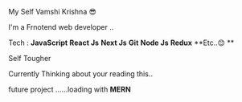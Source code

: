 
My Self  Vamshi Krishna 😎

I'm a Frnotend web developer ..

Tech : **JavaScript** **React Js** **Next Js** **Git** **Node Js** **Redux** **Etc..😊 **

Self Tougher 

Currently Thinking about your reading this.. 

future project ......loading with **MERN**
